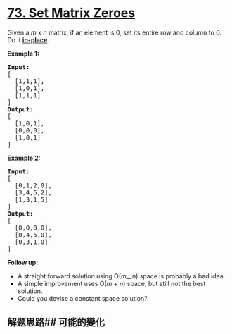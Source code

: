 # [73. Set Matrix Zeroes](https://leetcode-cn.com/problems/set-matrix-zeroes/)
Given a _m_ x _n_ matrix, if an element is 0, set its entire row and column to 0. Do it [**in-place**](https://en.wikipedia.org/wiki/In-place_algorithm).

**Example 1:**


<pre><strong>Input:</strong> 
[
  [1,1,1],
  [1,0,1],
  [1,1,1]
]
<strong>Output:</strong> 
[
  [1,0,1],
  [0,0,0],
  [1,0,1]
]
</pre>

**Example 2:**


<pre><strong>Input:</strong> 
[
  [0,1,2,0],
  [3,4,5,2],
  [1,3,1,5]
]
<strong>Output:</strong> 
[
  [0,0,0,0],
  [0,4,5,0],
  [0,3,1,0]
]
</pre>

**Follow up:**


- A straight forward solution using O(_m__n_) space is probably a bad idea.
- A simple improvement uses O(_m_ + _n_) space, but still not the best solution.
- Could you devise a constant space solution?
## 解题思路## 可能的變化